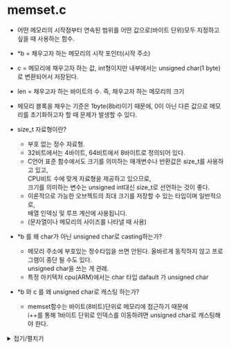 # memset.c
- 어떤 메모리의 시작점부터 연속된 범위를 어떤 값으로(바이트 단위)모두 지정하고 싶을 때 사용하는 함수.
- *b = 채우고자 하는 메모리의 시작 포인터(시작 주소)
-  c = 메모리에 채우고자 하는 값, int형이지만 내부에서는 unsigned char(1 byte)로 변환되어서 저장된다.
-  len = 채우고자 하는 바이트의 수. 즉, 채우고자 하는 메모리의 크기  
- 메모리 블록을 채우는 기준은 1byte(8bit)이기 때문에, 0이 아닌 다른 값으로 메모리를 초기화하고자 할 때 문제가 발생할 수 있다.    
- size_t 자료형이란?
	- 부호 없는 정수 자료형.
	- 32비트에서는 4바이트, 64비트에서 8바이트로 정의되어 있다.
	- C언어 표준 함수에서도 크기를 의미하는 매개변수나 반환값은 size_t를 사용하고 있고, <br>CPU비트 수에 맞게 자료형을 제공하고 있으므로,<br>  크기를 의미하는 변수는 unsigned int대신 size_t로 선언하는 것이 좋다.
	- 이론적으로 가능한 오브젝트의 최대 크기를 저장할 수 있는 타입이며 일반적으로, <br>배열 인덱싱 및 루프 계산에 사용됩니다.
	- (문자열이나 메모리의 사이즈를 나타낼 때 사용)

- *b 를 왜 char가 아닌 unsigned char로 casting하는가?
	- 메모리 주소에 부호있는 정수타입을 쓰면 안된다. 올바르게 동작하지 않고 프로그램이 중단 될 수도 있다.<br> unsigned char을 쓰는 게 관례.	  
  - 특정 아키텍처 cpu(ARM)에서는 char 타입 dafault 가 unsigned char

- *b 와 c 를 왜 unsigned char로 캐스팅 하는가?
	- memset함수는 바이트(8비트)단위로 메모리에 접근하기 때문에 <br>i++를 통해 1바이트 단위로 인덱스를 이동하려면 unsigned char로 캐스팅해야 한다.


<details markdown="1">
<summary>접기/펼치기</summary>
<!--summary 아래 빈칸 공백 두고 내용을 적는공간-->


```
void *memset(void *b, int c, size_t len)
{
	size_t i;
	unsigned char *temp;

	temp = (unsigned char *)b;
	i = 0;
	while(i < len)
		temp[i++] = (unsigned char)c;
	return (temp);
}
```
</details>
